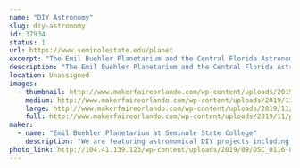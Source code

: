 ```yaml
---
name: "DIY Astronomy"
slug: diy-astronomy
id: 37934
status: 1
url: https://www.seminolestate.edu/planet
excerpt: "The Emil Buehler Planetarium and the Central Florida Astronomical Society will be showcasing some out-of-this-world DIY astronomy projects that you can make yourself either at home or at school! "
description: "The Emil Buehler Planetarium and the Central Florida Astronomical Society will be showcasing some out-of-this-world DIY astronomy projects that you can make yourself! We will also be featuring several astronomy and space related arts and crafts that families and teachers can do to help teach concepts related to the field of astronomy. "
location: Unassigned
images:
  - thumbnail: http://www.makerfaireorlando.com/wp-content/uploads/2019/11/planisphere.jpg
    medium: http://www.makerfaireorlando.com/wp-content/uploads/2019/11/planisphere.jpg
    large: http://www.makerfaireorlando.com/wp-content/uploads/2019/11/planisphere.jpg
    full: http://www.makerfaireorlando.com/wp-content/uploads/2019/11/planisphere.jpg
maker:
  - name: "Emil Buehler Planetarium at Seminole State College"
    description: "We are featuring astronomical DIY projects including telescopes, space arts and crafts, astronomical accessories, and more. "
photo_link: http://104.41.139.123/wp-content/uploads/2019/09/DSC_0116-811x1024.jpg
---
```

